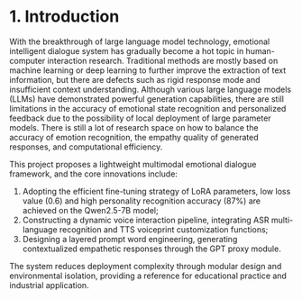 # 1. Introduction

With the breakthrough of large language model technology, emotional intelligent dialogue system has gradually become a hot topic in human-computer interaction research. Traditional methods are mostly based on machine learning or deep learning to further improve the extraction of text information, but there are defects such as rigid response mode and insufficient context understanding. Although various large language models (LLMs) have demonstrated powerful generation capabilities, there are still limitations in the accuracy of emotional state recognition and personalized feedback due to the possibility of local deployment of large parameter models. There is still a lot of research space on how to balance the accuracy of emotion recognition, the empathy quality of generated responses, and computational efficiency.

This project proposes a lightweight multimodal emotional dialogue framework, and the core innovations include:

1. Adopting the efficient fine-tuning strategy of LoRA parameters, low loss value (0.6) and high personality recognition accuracy (87%) are achieved on the Qwen2.5-7B model;
2. Constructing a dynamic voice interaction pipeline, integrating ASR multi-language recognition and TTS voiceprint customization functions;
3. Designing a layered prompt word engineering, generating contextualized empathetic responses through the GPT proxy module.

The system reduces deployment complexity through modular design and environmental isolation, providing a reference for educational practice and industrial application.
